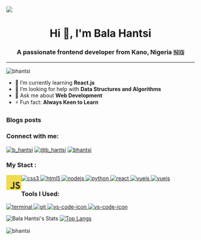 <!--<a href="#"><img src="https://res.cloudinary.com/bhantsi/image/upload/v1633529097/undraw_Developer_activity_re_39tg.svg" height="50%" width="60%" align="center"/></a> -->
<img align="center" src="https://user-images.githubusercontent.com/67560900/135058203-f80c9621-b921-4662-97e5-17b4ff1a0369.gif" width="700px">
<h1 align="center">Hi 👋, I'm Bala Hantsi</h1>
<h3 align="center">A passionate frontend developer from Kano, Nigeria 🇳🇬</h3>



<hr>

<p align="left"> <img src="https://komarev.com/ghpvc/?username=bhantsi" alt="bhantsi" /> </p>

- 🌱 I’m currently learning **React.js**
- 🤔 I’m looking for help with **Data Structures and Algorithms**
- 💬 Ask me about **Web Development**
- ⚡ Fun fact: **Always Keen to Learn**
### Blogs posts
<!-- BLOG-POST-LIST:START -->
<!-- BLOG-POST-LIST:END -->

<p align="right">
<h3 align="left">Connect with me:</h3>
<a href="https://dev.to/b_hantsi" target="blank"><img align="center" src="https://cdn.jsdelivr.net/npm/simple-icons@3.0.1/icons/dev-dot-to.svg" alt="b_hantsi" height="30" width="40" /></a>
<a href="https://twitter.com/@b_hantsi" target="blank"><img align="center" src="https://cdn.jsdelivr.net/npm/simple-icons@3.0.1/icons/twitter.svg" alt="@b_hantsi" height="30" width="40" /></a>
<a href="https://stackoverflow.com/users/bhantsi" target="blank"><img align="center" src="https://cdn.jsdelivr.net/npm/simple-icons@3.0.1/icons/stackoverflow.svg" alt="bhantsi" height="30" width="40" /></a>
</p>

<h3 align="left">My Stact :</h3>
<p align="left">
<a href="https://developer.mozilla.org/en-US/docs/Web/JavaScript" target="_blank">
<img align="left" alt="JavaScript" width="40px" height="40px" src="https://raw.githubusercontent.com/github/explore/80688e429a7d4ef2fca1e82350fe8e3517d3494d/topics/javascript/javascript.png" /> </a>  <a href="https://developer.mozilla.org/en-US/docs/Web/JavaScript" target="_blank"> <img src="https://upload.wikimedia.org/wikipedia/commons/d/d5/CSS3_logo_and_wordmark.svg" alt="css3" width="40" height="40"/> </a>
<a href="https://www.w3.org/html/" target="_blank"> <img src="https://www.vectorlogo.zone/logos/w3_html5/w3_html5-icon.svg" alt="html5" width="40" height="40"/> </a>
<a href="https://nodejs.org" target="_blank"> <img src="https://www.vectorlogo.zone/logos/nodejs/nodejs-icon.svg" alt="nodejs" width="40" height="40"/> </a> <a href="https://www.python.org" target="_blank"> <img src="https://www.vectorlogo.zone/logos/djangoproject/djangoproject-icon.svg" alt="python" width="40" height="40"/> </a> <a href="https://reactjs.org/" target="_blank"> <img src="https://www.vectorlogo.zone/logos/reactjs/reactjs-icon.svg" alt="react" width="40" height="40"/> </a>
 <a href="https://vuejs.org/" target="_blank"> <img src="https://www.vectorlogo.zone/logos/vuejs/vuejs-icon.svg" alt="vuejs" width="40" height="40"/> </a>
 <a href="https://vuejs.org/" target="_blank"> <img src="https://www.vectorlogo.zone/logos/python/python-icon.svg" alt="vuejs" width="40" height="40"/> </a>
 



<h3>Tools I Used: </h3>
<p  align="left">

<a href="#"> <img src="https://cdn.svgporn.com/logos/terminal.svg" alt="terminal" width="40" height="40"> </a>
<a href="https://git-scm.com/" target="_blank"> <img src="https://www.vectorlogo.zone/logos/git-scm/git-scm-icon.svg" alt="git" width="40" height="40"/> </a> 
<a href="https://git-scm.com/" target="_blank"> <img src="https://www.vectorlogo.zone/logos/visualstudio_code/visualstudio_code-icon.svg" alt="vs-code-icon" width="40" height="40"/> </a> 
<a href="https://git-scm.com/" target="_blank"> <img src="https://www.vectorlogo.zone/logos/firebase/firebase-icon.svg" alt="vs-code-icon" width="40" height="40"/> </a>
</p>

![Bala Hantsi's Stats](https://github-readme-stats.vercel.app/api?username=bhantsi&show_icons=true)
[![Top Langs](https://github-readme-stats.vercel.app/api/top-langs/?username=bhantsi&layout=compact)](https://github.com/bhantsi/github-readme-stats)

<p><img align="center" src="https://github-readme-streak-stats.herokuapp.com/?user=bhantsi&" alt="bhantsi" /></p> 


<!--
**bhantsi/bhantsi** is a ✨ _special_ ✨ repository because its `README.md` (this file) appears on your GitHub profile.

Here are some ideas to get you started:

- 🔭 I’m currently working on ...
- 🌱 I’m currently learning ...
- 👯 I’m looking to collaborate on ...


- 📫 How to reach me: ...
- 😄 Pronouns: ...

-->
